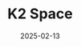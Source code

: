 ---  
layout: startup_page  
title: "K2 Space"  
id: "k2space.com"  
permalink: "/k2spacek2space.com02132025/"  
website: "https://www.k2space.com/"  
funding_round: "Series B"  
funding_amount: "$110M"  
investors: "Lightspeed Venture Partners, Altimeter Capital, Alpine Space Ventures, First Round Capital, others"  
about: "K2 Space is developing a high-powered, low-cost satellite bus platform designed for high-throughput space applications across multiple orbits. The company's platform aims to provide the capability of exquisite satellites at the price point and speed of small satellites. Their satellite bus multi-manifests up to ten satellites per launch vehicle and is designed to handle the harsh environments of MEO and GEO."  
markets: "Space, Aerospace, Defense and Space Manufacturing"  
hq: "Los Angeles, California, United States"  
founded_year: "2022"  
linkedin: "https://www.linkedin.com/company/k2-space"  
twitter: ""  
instagram: ""  
facebook: ""  
crunchbase: "https://www.crunchbase.com/organization/k2-space-ffe7"  
pitchbook: ""  

date_display: "13-Feb-2025"  
date: "2025-02-13"

# SEO Optimization  
meta_title: "K2 Space - Series B Funding ($110M)"  
meta_description: "K2 Space, K2 Space is developing a high-powered, low-cost satellite bus platform designed for high-throughput space applications across multiple orbits. The com..."  
meta_keywords: "K2 Space, Space, Aerospace, Defense and Space Manufacturing, Series B funding"  
canonical_url: "https://startup.projectstartups.com/k2spacek2space.com02132025/"  
---